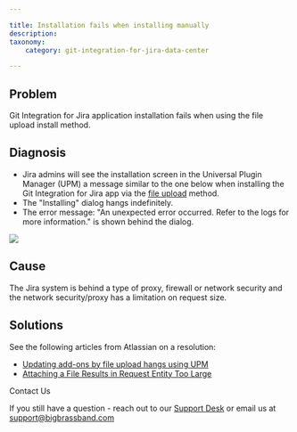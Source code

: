 ```yaml
---

title: Installation fails when installing manually
description:
taxonomy:
    category: git-integration-for-jira-data-center

---
```

## Problem

Git Integration for Jira application installation fails when using the file upload install method.

## Diagnosis

*   Jira admins will see the installation screen in the Universal Plugin Manager (UPM) a message similar to the one below when installing the Git Integration for Jira app via the [file upload](https://confluence.atlassian.com/upm/installing-marketplace-apps-273875715.html#InstallingMarketplaceapps-Installingbyfileupload) method.
*   The "Installing" dialog hangs indefinitely.
*   The error message: "An unexpected error occurred. Refer to the logs for more information." is shown behind the dialog.

![](https://bigbrassband.atlassian.net/wiki/download/thumbnails/167247873/capture.PNG?version=1&modificationDate=1567569013701&cacheVersion=1&api=v2&width=942&height=249)

## Cause

The Jira system is behind a type of proxy, firewall or network security and the network security/proxy has a limitation on request size.

## Solutions

See the following articles from Atlassian on a resolution:

*   [Updating add-ons by file upload hangs using UPM](https://confluence.atlassian.com/stashkb/updating-add-ons-by-file-upload-hangs-using-upm-660735049.html)
*   [Attaching a File Results in Request Entity Too Large](https://confluence.atlassian.com/jirakb/attaching-a-file-results-in-request-entity-too-large-320602682.html)


Contact Us

If you still have a question - reach out to our [Support Desk](https://bigbrassband.atlassian.net/servicedesk/customer/portals) or email us at [support@bigbrassband.com](mailto:support@bigbrassband.com)
